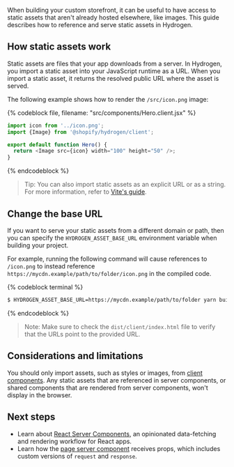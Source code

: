 When building your custom storefront, it can be useful to have access to static assets that aren't already hosted elsewhere, like images. This guide describes how to reference and serve static assets in Hydrogen.

## How static assets work

Static assets are files that your app downloads from a server. In Hydrogen, you import a static asset into your JavaScript runtime as a URL. When you import a static asset, it returns the resolved public URL where the asset is served.

The following example shows how to render the `/src/icon.png` image:

{% codeblock file, filename: "src/components/Hero.client.jsx" %}

```js
import icon from '../icon.png';
import {Image} from '@shopify/hydrogen/client';

export default function Hero() {
  return <Image src={icon} width="100" height="50" />;
}
```

{% endcodeblock %}

> Tip:
> You can also import static assets as an explicit URL or as a string. For more information, refer to [Vite's guide](https://vitejs.dev/guide/assets.html#explicit-url-imports).

## Change the base URL

If you want to serve your static assets from a different domain or path, then you can specify the `HYDROGEN_ASSET_BASE_URL` environment variable when building your project.

For example, running the following command will cause references to `/icon.png` to instead reference `https://mycdn.example/path/to/folder/icon.png` in the compiled code.

{% codeblock terminal %}

```bash
$ HYDROGEN_ASSET_BASE_URL=https://mycdn.example/path/to/folder yarn build
```

{% endcodeblock %}

> Note:
> Make sure to check the `dist/client/index.html` file to verify that the URLs point to the provided URL.

## Considerations and limitations

You should only import assets, such as styles or images, from [client components](/custom-storefronts/hydrogen/framework/react-server-components#component-types). Any static assets that are referenced in server components, or shared components that are rendered from server components, won't display in the browser.

## Next steps

- Learn about [React Server Components](/custom-storefronts/hydrogen/framework/react-server-components), an opinionated data-fetching and rendering workflow for React apps.
- Learn how the [page server component](/custom-storefronts/hydrogen/framework/pages) receives props, which includes custom versions of `request` and `response`.

